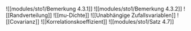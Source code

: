 ![[modules/sto1/Bemerkung 4.3.1]]
![[modules/sto1/Bemerkung 4.3.2]]
![[Randverteilung]]
![[mu-Dichte]]
![[Unabhängige Zufallsvariablen]]
![[Covarianz]]
![[Korrelationskoeffizient]]
![[modules/sto1/Satz 4.7]]